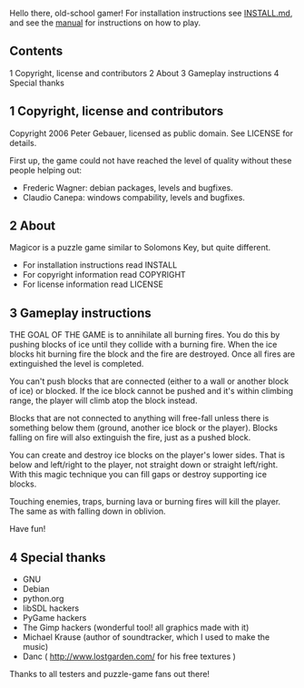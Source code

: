 Hello there, old-school gamer! For installation instructions see [INSTALL.md](INSTALL.md),
and see the [manual](doc/manual.md) for instructions on how to play.

Contents
-------
1  Copyright, license and contributors
2  About
3  Gameplay instructions
4  Special thanks


1  Copyright, license and contributors
--------------------------------------
Copyright 2006 Peter Gebauer, licensed as public domain. See LICENSE for
details.

First up, the game could not have reached the level of quality without
these people helping out:

 - Frederic Wagner: debian packages, levels and bugfixes.
 - Claudio Canepa: windows compability, levels and bugfixes.


2  About
--------
Magicor is a puzzle game similar to Solomons Key, but quite different.

 - For installation instructions read INSTALL
 - For copyright information read COPYRIGHT
 - For license information read LICENSE


3  Gameplay instructions
------------------------
THE GOAL OF THE GAME is to annihilate all burning fires. You do this
by pushing blocks of ice until they collide with a burning fire.
When the ice blocks hit burning fire the block and the fire are destroyed.
Once all fires are extinguished the level is completed.

You can't push blocks that are connected (either to a wall or another block
of ice) or blocked. If the ice block cannot be pushed and it's within climbing
range, the player will climb atop the block instead.

Blocks that are not connected to anything will free-fall unless there is
something below them (ground, another ice block or the player). Blocks falling
on fire will also extinguish the fire, just as a pushed block.

You can create and destroy ice blocks on the player's lower sides. That is
below and left/right to the player, not straight down or straight left/right.
With this magic technique you can fill gaps or destroy supporting ice blocks.

Touching enemies, traps, burning lava or burning fires will kill the 
player. The same as with falling down in oblivion.

Have fun!


4 Special thanks
----------------
  - GNU
  - Debian
  - python.org
  - libSDL hackers
  - PyGame hackers
  - The Gimp hackers (wonderful tool! all graphics made with it)
  - Michael Krause (author of soundtracker, which I used to make the music) 
  - Danc ( http://www.lostgarden.com/ for his free textures )

Thanks to all testers and puzzle-game fans out there!

